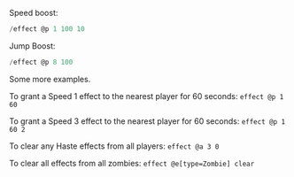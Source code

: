 Speed boost: 
```powershell
/effect @p 1 100 10
```

Jump Boost:
```powershell
/effect @p 8 100
```

Some more examples.

To grant a Speed 1 effect to the nearest player for 60 seconds: ```effect @p 1 60```

To grant a Speed 3 effect to the nearest player for 60 seconds: ```effect @p 1 60 2```

To clear any Haste effects from all players: ```effect @a 3 0```

To clear all effects from all zombies: ```effect @e[type=Zombie] clear```
